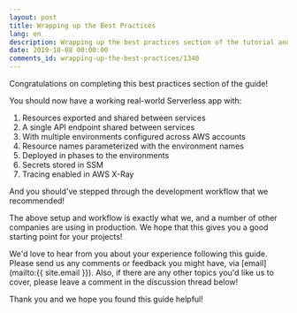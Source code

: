 ```yaml
---
layout: post
title: Wrapping up the Best Practices
lang: en
description: Wrapping up the best practices section of the tutorial and going over the next steps.
date: 2019-10-08 00:00:00
comments_id: wrapping-up-the-best-practices/1340
---
```


Congratulations on completing this best practices section of the guide!

You should now have a working real-world Serverless app with:

1. Resources exported and shared between services
2. A single API endpoint shared between services
3. With multiple environments configured across AWS accounts
4. Resource names parameterized with the environment names
5. Deployed in phases to the environments
6. Secrets stored in SSM
7. Tracing enabled in AWS X-Ray

And you should've stepped through the development workflow that we recommended!

The above setup and workflow is exactly what we, and a number of other companies are using in production. We hope that this gives you a good starting point for your projects! 

We'd love to hear from you about your experience following this guide. Please send us any comments or feedback you might have, via [email](mailto:{{ site.email }}). Also, if there are any other topics you'd like us to cover, please leave a comment in the discussion thread below!

Thank you and we hope you found this guide helpful!
